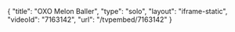 {
    "title": "OXO Melon Baller",
    "type": "solo",
    "layout": "iframe-static",
    "videoId": "7163142",
    "url": "\/tvpembed\/7163142"
}